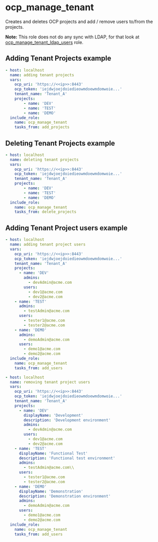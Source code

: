 # ocp_manage_tenant

Creates and deletes OCP projects and add / remove users to/from the projects.

**Note:** This role does not do any sync with LDAP, for that look at [ocp_manage_tenant_ldap_users](../ocp_manage_tenant_ldap_users) role.

## Adding Tenant Projects example

```yaml
- host: localhost
  name: adding tenant projects
  vars:
    ocp_uri: 'https://<<ip>>:8443'
    ocp_token: 'iejdwjoejdoiedieowmdoewmdomwoie...'
    tenant_name: 'Tenant_A'
    projects:
        - name: 'DEV'
        - name: 'TEST'
        - name: 'DEMO'
  include_role: 
    name: ocp_manage_tenant
    tasks_from: add_projects
```

## Deleting Tenant Projects example

```yaml
- host: localhost
  name: deleting tenant projects
  vars:
    ocp_uri: 'https://<<ip>>:8443'
    ocp_token: 'iejdwjoejdoiedieowmdoewmdomwoie...'
    tenant_name: 'Tenant_A'
    projects:
        - name: 'DEV'
        - name: 'TEST'
        - name: 'DEMO'
  include_role: 
    name: ocp_manage_tenant
    tasks_from: delete_projects
```


## Adding Tenant Project users example

```yaml
- host: localhost
  name: adding tenant project users
  vars:
    ocp_uri: 'https://<<ip>>:8443'
    ocp_token: 'iejdwjoejdoiedieowmdoewmdomwoie...'
    tenant_name: 'Tenant_A'
    projects:
      - name: 'DEV'
        admins:
          - devAdmin@acme.com
        users:
          - dev1@acme.com
          - dev2@acme.com
    - name: 'TEST'
      admins:
        - testAdmin@acme.com
      users:
        - tester1@acme.com
        - tester2@acme.com
    - name: 'DEMO'
      admins:
        - demoAdmin@acme.com
      users:
        - demo1@acme.com
        - demo2@acme.com
  include_role: 
    name: ocp_manage_tenant
    tasks_from: add_users
```

```yaml
- host: localhost
  name: removing tenant project users
  vars:
    ocp_uri: 'https://<<ip>>:8443'
    ocp_token: 'iejdwjoejdoiedieowmdoewmdomwoie...'
    tenant_name: 'Tenant_A'
    projects:
      - name: 'DEV'
        displayName: 'Development'
        description: 'Development environment'
        admins:
          - devAdmin@acme.com
        users:
          - dev1@acme.com
          - dev2@acme.com
    - name: 'TEST'
      displayName: 'Functional Test'
      description: 'Functional test environment'
      admins:
        - testAdmin@acme.com\\
      users:
        - tester1@acme.com
        - tester2@acme.com
    - name: 'DEMO'
      displayName: 'Demonstration'
      description: 'Demonstration environment'
      admins:
        - demoAdmin@acme.com
      users:
        - demo1@acme.com
        - demo2@acme.com
  include_role: 
    name: ocp_manage_tenant
    tasks_from: add_users
```